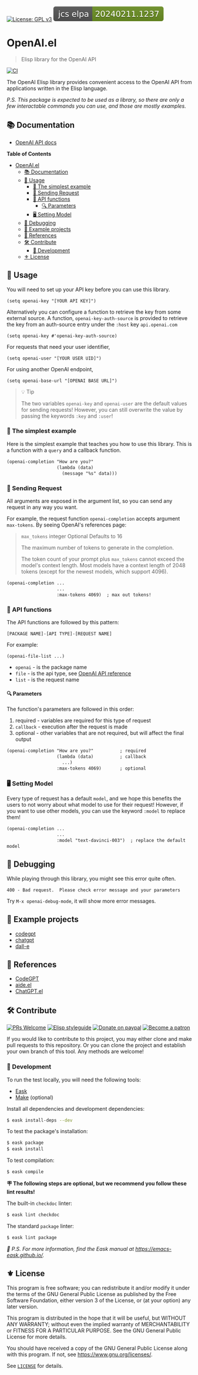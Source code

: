 <picture>
  <source media="(prefers-color-scheme: light)" srcset="./etc/light.png">
  <source media="(prefers-color-scheme: dark)" srcset="./etc/dark.png">
  <img width="15%" src="" align="right">
</picture>

[![License: GPL v3](https://img.shields.io/badge/License-GPL%20v3-blue.svg)](https://www.gnu.org/licenses/gpl-3.0)
[![JCS-ELPA](https://raw.githubusercontent.com/jcs-emacs/badges/master/elpa/v/openai.svg)](https://jcs-emacs.github.io/jcs-elpa/#/openai)

# OpenAI.el
> Elisp library for the OpenAI API

[![CI](https://github.com/emacs-openai/openai/actions/workflows/test.yml/badge.svg)](https://github.com/emacs-openai/openai/actions/workflows/test.yml)

The OpenAI Elisp library provides convenient access to the OpenAI API from
applications written in the Elisp language. 

*P.S. This package is expected to be used as a library, so there are only a few
interactable commands you can use, and those are mostly examples.*

## 📚 Documentation

- [OpenAI API docs](https://beta.openai.com/docs/introduction)

<!-- markdown-toc start - Don't edit this section. Run M-x markdown-toc-refresh-toc -->
**Table of Contents**

- [OpenAI.el](#openaiel)
  - [📚 Documentation](#📚-documentation)
  - [🔨 Usage](#🔨-usage)
    - [🔰 The simplest example](#🔰-the-simplest-example)
    - [📨 Sending Request](#📨-sending-request)
    - [📢 API functions](#📢-api-functions)
      - [🔍 Parameters](#🔍-parameters)
    - [🖥 Setting Model](#🖥-setting-model)
  - [🛑 Debugging](#🛑-debugging)
  - [📂 Example projects](#📂-example-projects)
  - [🔗 References](#🔗-references)
  - [🛠️ Contribute](#🛠️-contribute)
    - [🔬 Development](#🔬-development)
  - [⚜️ License](#⚜️-license)

<!-- markdown-toc end -->

## 🔨 Usage

You will need to set up your API key before you can use this library.

```elisp
(setq openai-key "[YOUR API KEY]")
```

Alternatively you can configure a function to retrieve the key from some
external source. A function, `openai-key-auth-source` is provided to retrieve
the key from an auth-source entry under the `:host` key `api.openai.com`

```elisp
(setq openai-key #'openai-key-auth-source)
```

For requests that need your user identifier,

```elisp
(setq openai-user "[YOUR USER UID]")
```

For using another OpenAI endpoint, 

```elisp
(setq openai-base-url "[OPENAI BASE URL]")
```

> 💡 Tip
>
> The two variables `openai-key` and `openai-user` are the default values for
> sending requests! However, you can still overwrite the value by passing the
> keywords `:key` and `:user`!

### 🔰 The simplest example

Here is the simplest example that teaches you how to use this library. This is 
a function with a `query` and a callback function.

```elisp
(openai-completion "How are you?"
                   (lambda (data)
                     (message "%s" data)))
```

### 📨 Sending Request

All arguments are exposed in the argument list, so you can send any request in
any way you want.

For example, the request function `openai-completion` accepts argument
`max-tokens`. By seeing OpenAI's references page:

> `max_tokens`  integer  Optional  Defaults to 16
>
> The maximum number of tokens to generate in the completion.
>
> The token count of your prompt plus `max_tokens` cannot exceed the model's
> context length. Most models have a context length of 2048 tokens (except for
> the newest models, which support 4096).

```elisp
(openai-completion ...
                   ...
                   :max-tokens 4069)  ; max out tokens!
```

### 📢 API functions

The API functions are followed by this pattern:

```
[PACKAGE NAME]-[API TYPE]-[REQUEST NAME]
```

For example:

```elisp
(openai-file-list ...)
```

- `openai` - is the package name
- `file` - is the api type, see [OpenAI API reference](https://platform.openai.com/docs/api-reference/introduction)
- `list` - is the request name

#### 🔍 Parameters

The function's parameters are followed in this order:

1. required - variables are required for this type of request
2. `callback` - execution after the request is made
3. optional - other variables that are not required, but will affect the final output

```elisp
(openai-completion "How are you?"          ; required
                   (lambda (data)          ; callback
                     ...)
                   :max-tokens 4069)       ; optional
```

### 🖥 Setting Model

Every type of request has a default `model`, and we hope this benefits the users
to not worry about what model to use for their request! However, if you want to
use other models, you can use the keyword `:model` to replace them!

```elisp
(openai-completion ...
                   ... 
                   :model "text-davinci-003")  ; replace the default model
```

## 🛑 Debugging

While playing through this library, you might see this error quite often.

```
400 - Bad request.  Please check error message and your parameters
```

Try `M-x openai-debug-mode`, it will show more error messages.

## 📂 Example projects

- [codegpt](https://github.com/emacs-openai/codegpt)
- [chatgpt](https://github.com/emacs-openai/chatgpt)
- [dall-e](https://github.com/emacs-openai/dall-e)

## 🔗 References

- [CodeGPT](https://marketplace.visualstudio.com/items?itemName=timkmecl.codegpt3)
- [aide.el](https://github.com/junjizhi/aide.el)
- [ChatGPT.el](https://github.com/joshcho/ChatGPT.el)

## 🛠️ Contribute

[![PRs Welcome](https://img.shields.io/badge/PRs-welcome-brightgreen.svg)](http://makeapullrequest.com)
[![Elisp styleguide](https://img.shields.io/badge/elisp-style%20guide-purple)](https://github.com/bbatsov/emacs-lisp-style-guide)
[![Donate on paypal](https://img.shields.io/badge/paypal-donate-1?logo=paypal&color=blue)](https://www.paypal.me/jcs090218)
[![Become a patron](https://img.shields.io/badge/patreon-become%20a%20patron-orange.svg?logo=patreon)](https://www.patreon.com/jcs090218)

If you would like to contribute to this project, you may either
clone and make pull requests to this repository. Or you can
clone the project and establish your own branch of this tool.
Any methods are welcome!


### 🔬 Development

To run the test locally, you will need the following tools:

- [Eask](https://emacs-eask.github.io/)
- [Make](https://www.gnu.org/software/make/) (optional)

Install all dependencies and development dependencies:

```sh
$ eask install-deps --dev
```

To test the package's installation:

```sh
$ eask package
$ eask install
```

To test compilation:

```sh
$ eask compile
```

**🪧 The following steps are optional, but we recommend you follow these lint results!**

The built-in `checkdoc` linter:

```sh
$ eask lint checkdoc
```

The standard `package` linter:

```sh
$ eask lint package
```

*📝 P.S. For more information, find the Eask manual at https://emacs-eask.github.io/.*

## ⚜️ License

This program is free software; you can redistribute it and/or modify
it under the terms of the GNU General Public License as published by
the Free Software Foundation, either version 3 of the License, or
(at your option) any later version.

This program is distributed in the hope that it will be useful,
but WITHOUT ANY WARRANTY; without even the implied warranty of
MERCHANTABILITY or FITNESS FOR A PARTICULAR PURPOSE.  See the
GNU General Public License for more details.

You should have received a copy of the GNU General Public License
along with this program.  If not, see <https://www.gnu.org/licenses/>.

See [`LICENSE`](./LICENSE) for details.
